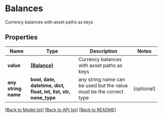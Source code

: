 # Balances

Currency balances with asset paths as keys

## Properties
Name | Type | Description | Notes
------------ | ------------- | ------------- | -------------
**value** | [**[Balance]**](Balance.md) | Currency balances with asset paths as keys | 
**any string name** | **bool, date, datetime, dict, float, int, list, str, none_type** | any string name can be used but the value must be the correct type | [optional]

[[Back to Model list]](../README.md#documentation-for-models) [[Back to API list]](../README.md#documentation-for-api-endpoints) [[Back to README]](../README.md)


